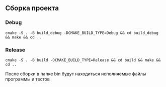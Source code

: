 ## Сборка проекта
### Debug
```shell
cmake -S . -B build_debug -DCMAKE_BUILD_TYPE=Debug && cd build_debug && make && cd ..
```
### Release
```shell
cmake -S . -B build -DCMAKE_BUILD_TYPE=Release && cd build && make && cd ..
```
После сборки в папке bin будут находиться исполняемые файлы программы и тестов